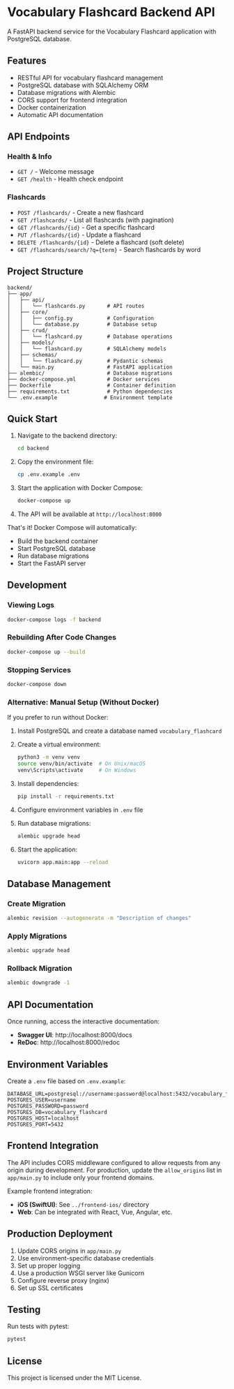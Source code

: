 # Vocabulary Flashcard Backend API

A FastAPI backend service for the Vocabulary Flashcard application with PostgreSQL database.

## Features

- RESTful API for vocabulary flashcard management
- PostgreSQL database with SQLAlchemy ORM
- Database migrations with Alembic
- CORS support for frontend integration
- Docker containerization
- Automatic API documentation

## API Endpoints

### Health & Info
- `GET /` - Welcome message
- `GET /health` - Health check endpoint

### Flashcards
- `POST /flashcards/` - Create a new flashcard
- `GET /flashcards/` - List all flashcards (with pagination)
- `GET /flashcards/{id}` - Get a specific flashcard
- `PUT /flashcards/{id}` - Update a flashcard
- `DELETE /flashcards/{id}` - Delete a flashcard (soft delete)
- `GET /flashcards/search/?q={term}` - Search flashcards by word

## Project Structure

```
backend/
├── app/
│   ├── api/
│   │   └── flashcards.py       # API routes
│   ├── core/
│   │   ├── config.py           # Configuration
│   │   └── database.py         # Database setup
│   ├── crud/
│   │   └── flashcard.py        # Database operations
│   ├── models/
│   │   └── flashcard.py        # SQLAlchemy models
│   ├── schemas/
│   │   └── flashcard.py        # Pydantic schemas
│   └── main.py                 # FastAPI application
├── alembic/                    # Database migrations
├── docker-compose.yml          # Docker services
├── Dockerfile                  # Container definition
├── requirements.txt            # Python dependencies
└── .env.example               # Environment template
```

## Quick Start

1. Navigate to the backend directory:
   ```bash
   cd backend
   ```

2. Copy the environment file:
   ```bash
   cp .env.example .env
   ```

3. Start the application with Docker Compose:
   ```bash
   docker-compose up
   ```

4. The API will be available at `http://localhost:8000`

That's it! Docker Compose will automatically:
- Build the backend container
- Start PostgreSQL database
- Run database migrations
- Start the FastAPI server

## Development

### Viewing Logs
```bash
docker-compose logs -f backend
```

### Rebuilding After Code Changes
```bash
docker-compose up --build
```

### Stopping Services
```bash
docker-compose down
```

### Alternative: Manual Setup (Without Docker)

If you prefer to run without Docker:

1. Install PostgreSQL and create a database named `vocabulary_flashcard`

2. Create a virtual environment:
   ```bash
   python3 -m venv venv
   source venv/bin/activate  # On Unix/macOS
   venv\Scripts\activate     # On Windows
   ```

3. Install dependencies:
   ```bash
   pip install -r requirements.txt
   ```

4. Configure environment variables in `.env` file

5. Run database migrations:
   ```bash
   alembic upgrade head
   ```

6. Start the application:
   ```bash
   uvicorn app.main:app --reload
   ```

## Database Management

### Create Migration
```bash
alembic revision --autogenerate -m "Description of changes"
```

### Apply Migrations
```bash
alembic upgrade head
```

### Rollback Migration
```bash
alembic downgrade -1
```

## API Documentation

Once running, access the interactive documentation:
- **Swagger UI**: http://localhost:8000/docs
- **ReDoc**: http://localhost:8000/redoc

## Environment Variables

Create a `.env` file based on `.env.example`:

```env
DATABASE_URL=postgresql://username:password@localhost:5432/vocabulary_flashcard
POSTGRES_USER=username
POSTGRES_PASSWORD=password
POSTGRES_DB=vocabulary_flashcard
POSTGRES_HOST=localhost
POSTGRES_PORT=5432
```

## Frontend Integration

The API includes CORS middleware configured to allow requests from any origin during development. For production, update the `allow_origins` list in `app/main.py` to include only your frontend domains.

Example frontend integration:
- **iOS (SwiftUI)**: See `../frontend-ios/` directory
- **Web**: Can be integrated with React, Vue, Angular, etc.

## Production Deployment

1. Update CORS origins in `app/main.py`
2. Use environment-specific database credentials
3. Set up proper logging
4. Use a production WSGI server like Gunicorn
5. Configure reverse proxy (nginx)
6. Set up SSL certificates

## Testing

Run tests with pytest:
```bash
pytest
```

## License

This project is licensed under the MIT License.